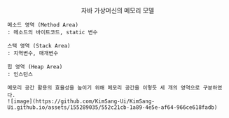 <center>자바 가상머신의 메모리 모델</center>

    메소드 영역 (Method Area) 
	: 메소드의 바이트코드, static 변수

    스택 영역 (Stack Area) 
	: 지역변수, 매개변수

    힙 영역 (Heap Area) 
	: 인스턴스

    메모리 공간 활용의 효율성을 높이기 위해 메모리 공간을 이렇듯 세 개의 영역으로 구분하였다.
    ![image](https://github.com/KimSang-Ui/KimSang-Ui.github.io/assets/155289035/552c21cb-1a89-4e5e-af64-966ce618fadb)
